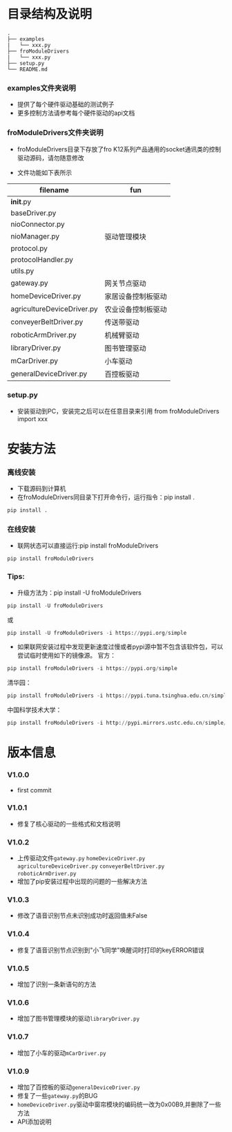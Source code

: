 # 目录结构及说明


```
.
├── examples
|   └── xxx.py
├── froModuleDrivers
|   └── xxx.py
├── setup.py
└── README.md

```


### examples文件夹说明
- 提供了每个硬件驱动基础的测试例子
- 更多控制方法请参考每个硬件驱动的api文档

### froModuleDrivers文件夹说明
- froModuleDrivers目录下存放了fro K12系列产品通用的socket通讯类的控制驱动源码，请勿随意修改

- 文件功能如下表所示

| filename    | fun  |
| ----------- | ---- |
| __init__.py |      |
| baseDriver.py |      |
| nioConnector.py |      |
| nioManager.py | 驱动管理模块 |
| protocol.py |      |
| protocolHandler.py |      |
| utils.py |      |
| gateway.py | 网关节点驱动 |
| homeDeviceDriver.py | 家居设备控制板驱动 |
| agricultureDeviceDriver.py | 农业设备控制板驱动 |
| conveyerBeltDriver.py | 传送带驱动 |
| roboticArmDriver.py | 机械臂驱动 |
| libraryDriver.py | 图书管理驱动 |
| mCarDriver.py | 小车驱动 |
| generalDeviceDriver.py | 百控板驱动 |


### setup.py

- 安装驱动到PC，安装完之后可以在任意目录来引用 from froModuleDrivers import xxx


# 安装方法

### 离线安装
- 下载源码到计算机
- 在froModuleDrivers同目录下打开命令行，运行指令：pip install .
```python
pip install .
```

### 在线安装
- 联网状态可以直接运行:pip install froModuleDrivers
```python
pip install froModuleDrivers
```


### Tips:

- 升级方法为：pip install -U froModuleDrivers
```python
pip install -U froModuleDrivers
```
或
```python
pip install -U froModuleDrivers -i https://pypi.org/simple
```

- 如果联网安装过程中发现更新速度过慢或者pypi源中暂不包含该软件包，可以尝试临时使用如下的镜像源。
官方：
```python
pip install froModuleDrivers -i https://pypi.org/simple
```
清华园：
```python
pip install froModuleDrivers -i https://pypi.tuna.tsinghua.edu.cn/simple
```
中国科学技术大学：
```python
pip install froModuleDrivers -i http://pypi.mirrors.ustc.edu.cn/simple/
```

# 版本信息

### V1.0.0
- first commit

### V1.0.1 
- 修复了核心驱动的一些格式和文档说明

### V1.0.2
- 上传驱动文件`gateway.py` `homeDeviceDriver.py` `agricultureDeviceDriver.py` `conveyerBeltDriver.py` `roboticArmDriver.py`
- 增加了pip安装过程中出现的问题的一些解决方法

### V1.0.3
- 修改了语音识别节点未识别成功时返回值未False

### V1.0.4
- 修复了语音识别节点识别到"小飞同学"唤醒词时打印的keyERROR错误

### V1.0.5
- 增加了识别一条新语句的方法

### V1.0.6
- 增加了图书管理模块的驱动`libraryDriver.py`

### V1.0.7
- 增加了小车的驱动`mCarDriver.py`

### V1.0.9
- 增加了百控板的驱动`generalDeviceDriver.py`
- 修复了一些`gateway.py`的BUG
- `homeDeviceDriver.py`驱动中窗帘模块的编码统一改为0x00B9,并删除了一些方法
- API添加说明
